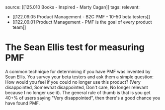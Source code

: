 source: [[125.010 Books - Inspired - Marty Cagan]]
tags:
relevant:
- [[122.09.05 Product Management - B2C PMF - 10-50 beta testers]]
- [[122.09.01 Product Management - PMF is the goal of every product team]]

# The Sean Ellis test for measuring PMF

A common technique for determining if you have PMF was invented by Sean Ellis. You survey your beta testers and ask them a simple question: How would you feel if you could no longer use this product? (Very disappointed, Somewhat disappointed, Don't care, No longer relevant because I no longer use it). The general rule of thumb is that is you get 40+% of users saying "Very disappointed", then there's a good chance you have found PMF.

